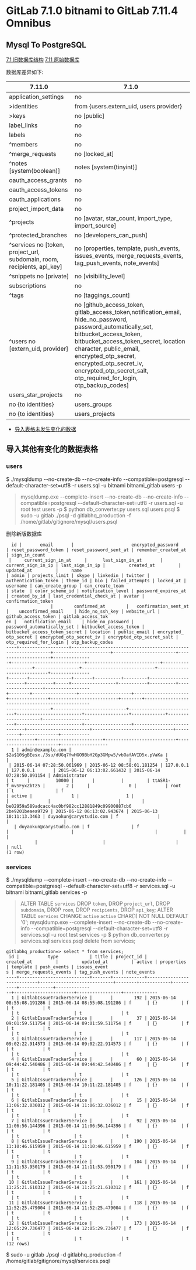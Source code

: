 ﻿# GitLab 7.1.0 bitnami to GitLab 7.11.4 Omnibus

## Mysql To PostgreSQL
[7.1 旧数据库结构](gitlab.7.1.sql)
[7.11 原始数据库](gitlab.7.11.psql)

数据库差异如下:

|7.11.0                 |7.1.0
|-----------------------|------
|application_settings   | no
|>identities            | from {users.extern_uid, users.provider}
|>keys                  | no [public]
|label_links            | no
|labels                 | no
|^members               | no
|^merge_requests        | no [locked_at]
|^notes [system(boolean)] | notes [system(tinyint)]
|oauth_access_grants    | no
|oauth_access_tokens    | no
|oauth_applications     | no
|project_import_data    | no
|^projects              | no [avatar, star_count, import_type, import_source]
|^protected_branches    | no [developers_can_push]
|^services no [token, project_url, subdomain, room, recipients, api_key] | no [properties, template, push_events, issues_events, merge_requests_events, tag_push_events, note_events]
|^snippets no [private] | no [visibility_level]
|subscriptions          | no
|^tags                  | no [taggings_count]
|^users no [extern_uid, provider] | no [github_access_token, gitlab_access_token,notification_email, hide_no_password, password_automatically_set, bitbucket_access_token, bitbucket_access_token_secret, location character, public_email, encrypted_otp_secret, encrypted_otp_secret_iv, encrypted_otp_secret_salt, otp_required_for_login, otp_backup_codes]
|users_star_projects    | no
|no {to identities}     | users_groups
|no {to identities}     | users_projects

* [导入表格未发生变化的数据](same_with_7.11/README.md)

## 导入其他有变化的数据表格
### users
$ ./mysqldump --no-create-db --no-create-info --compatible=postgresql --default-character-set=utf8 -r users.sql -u bitnami bitnami_gitlab users -p
> mysqldump.exe --complete-insert --no-create-db --no-create-info --compatible=postgresql --default-character-set=utf8 -r users.sql -u root test users -p
$ python db_converter.py users.sql users.psql
$ sudo -u gitlab ./psql -d gitlabhq_production -f /home/gitlab/gitignore/mysql/users.psql

删除新版数据库
```
  id |       email       |                      encrypted_password                      | reset_password_token | reset_password_sent_at | remember_created_at | sign_in_count
 |     current_sign_in_at     |      last_sign_in_at       | current_sign_in_ip | last_sign_in_ip |         created_at         |         updated_at         |     name      
| admin | projects_limit | skype | linkedin | twitter | authentication_token | theme_id | bio | failed_attempts | locked_at | username | can_create_group | can_create_team 
| state  | color_scheme_id | notification_level | password_expires_at | created_by_id | last_credential_check_at | avatar |                        confirmation_token       
                 |        confirmed_at        |   confirmation_sent_at   |    unconfirmed_email    | hide_no_ssh_key | website_url | github_access_token | gitlab_access_tok
en |   notification_email    | hide_no_password | password_automatically_set | bitbucket_access_token | bitbucket_access_token_secret | location | public_email | encrypted_
otp_secret | encrypted_otp_secret_iv | encrypted_otp_secret_salt | otp_required_for_login | otp_backup_codes 
----+-------------------+--------------------------------------------------------------+----------------------+------------------------+---------------------+--------------
-+----------------------------+----------------------------+--------------------+-----------------+----------------------------+----------------------------+---------------
+-------+----------------+-------+----------+---------+----------------------+----------+-----+-----------------+-----------+----------+------------------+-----------------
+--------+-----------------+--------------------+---------------------+---------------+--------------------------+--------+-------------------------------------------------
-----------------+----------------------------+--------------------------+-------------------------+-----------------+-------------+---------------------+------------------
---+-------------------------+------------------+----------------------------+------------------------+-------------------------------+----------+--------------+-----------
-----------+-------------------------+---------------------------+------------------------+------------------
  1 | admin@example.com | $2a$10$gBEesx./3su/dUGq7fwHGO9BbH2Gp3GMpw5/vbOafAVID5x.pVaKa |                      |                        |                     |             3
 | 2015-06-14 07:28:50.061969 | 2015-06-12 08:58:01.181254 | 127.0.0.1          | 127.0.0.1       | 2015-06-12 06:13:02.661432 | 2015-06-14 07:28:50.091154 | Administrator 
| t     |          10000 |       |          |         | ttASR1-f_mvSFyxZbtz5 |        2 |     |               0 |           | root     | t                | f               
| active |               1 |                  1 |                     |               |                          |        | be02959a589adcacc4ac0bf982cc12881849c09900887cb6
2be9201beaea9729 | 2015-06-12 06:13:02.943674 | 2015-06-13 10:11:13.3463 | duyaokun@carystudio.com | f               |             |                     |                  
   | duyaokun@carystudio.com | f                | f                          |                        |                               |          |              |           
           |                         |                           |                        | null
(1 row)
```

### services
$ ./mysqldump --complete-insert --no-create-db --no-create-info --compatible=postgresql --default-character-set=utf8 -r services.sql -u bitnami bitnami_gitlab services -p
> ALTER TABLE `services` DROP `token`, DROP `project_url`, DROP `subdomain`, DROP `room`, DROP `recipients`, DROP `api_key`;
> ALTER TABLE `services` CHANGE `active` `active` CHAR(1) NOT NULL DEFAULT '0'; 
> mysqldump.exe --complete-insert --no-create-db --no-create-info --compatible=postgresql --default-character-set=utf8 -r services.sql -u root test services -p
$ python db_converter.py services.sql services.psql
> delete from services;

```
gitlabhq_production=> select * from services;
 id |           type            | title | project_id |         created_at         |         updated_at         | active | properties | template | push_events | issues_event
s | merge_requests_events | tag_push_events | note_events 
----+---------------------------+-------+------------+----------------------------+----------------------------+--------+------------+----------+-------------+-------------
--+-----------------------+-----------------+-------------
  1 | GitlabIssueTrackerService |       |        192 | 2015-06-14 08:55:08.191286 | 2015-06-14 08:55:08.191286 | f      | {}         | f        | t           | t           
  | t                     | t               | t
  2 | GitlabIssueTrackerService |       |         37 | 2015-06-14 09:01:59.511754 | 2015-06-14 09:01:59.511754 | f      | {}         | f        | t           | t           
  | t                     | t               | t
  3 | GitlabIssueTrackerService |       |        117 | 2015-06-14 09:02:22.914573 | 2015-06-14 09:02:22.914573 | f      | {}         | f        | t           | t           
  | t                     | t               | t
  4 | GitlabIssueTrackerService |       |         60 | 2015-06-14 09:44:42.540486 | 2015-06-14 09:44:42.540486 | f      | {}         | f        | t           | t           
  | t                     | t               | t
  5 | GitlabIssueTrackerService |       |        126 | 2015-06-14 10:11:22.181405 | 2015-06-14 10:11:22.181405 | f      | {}         | f        | t           | t           
  | t                     | t               | t
  6 | GitlabIssueTrackerService |       |         15 | 2015-06-14 11:06:32.036012 | 2015-06-14 11:06:32.036012 | f      | {}         | f        | t           | t           
  | t                     | t               | t
  7 | GitlabIssueTrackerService |       |         92 | 2015-06-14 11:06:56.144396 | 2015-06-14 11:06:56.144396 | f      | {}         | f        | t           | t           
  | t                     | t               | t
  8 | GitlabIssueTrackerService |       |        190 | 2015-06-14 11:10:46.615959 | 2015-06-14 11:10:46.615959 | f      | {}         | f        | t           | t           
  | t                     | t               | t
  9 | GitlabIssueTrackerService |       |        104 | 2015-06-14 11:11:53.950179 | 2015-06-14 11:11:53.950179 | f      | {}         | f        | t           | t           
  | t                     | t               | t
 10 | GitlabIssueTrackerService |       |        161 | 2015-06-14 11:25:21.610312 | 2015-06-14 11:25:21.610312 | f      | {}         | f        | t           | t           
  | t                     | t               | t
 11 | GitlabIssueTrackerService |       |        118 | 2015-06-14 11:52:25.479004 | 2015-06-14 11:52:25.479004 | f      | {}         | f        | t           | t           
  | t                     | t               | t
 12 | GitlabIssueTrackerService |       |        173 | 2015-06-14 12:05:29.736477 | 2015-06-14 12:05:29.736477 | f      | {}         | f        | t           | t           
  | t                     | t               | t
(12 rows)
```

$ sudo -u gitlab ./psql -d gitlabhq_production -f /home/gitlab/gitignore/mysql/services.psql